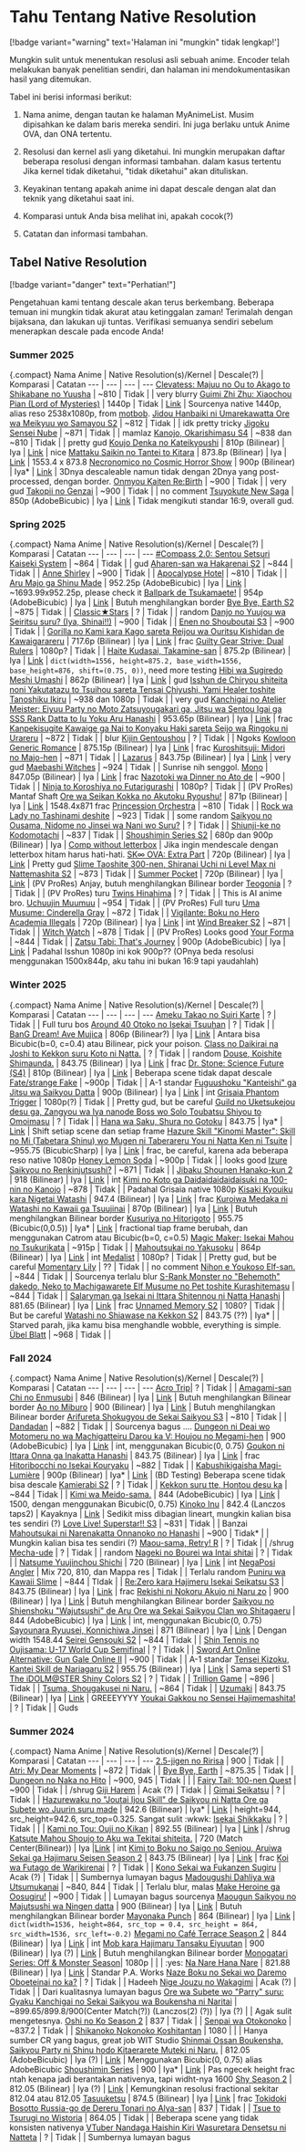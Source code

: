 # Tahu Tentang Native Resolution

[!badge variant="warning" text='Halaman ini "mungkin" tidak lengkap!']

Mungkin sulit untuk menentukan resolusi asli sebuah anime. Encoder telah melakukan banyak penelitian sendiri, dan halaman ini mendokumentasikan hasil yang ditemukan.

Tabel ini berisi informasi berikut:

1. Nama anime, dengan tautan ke halaman MyAnimeList. Musim dipisahkan ke dalam baris mereka sendiri. Ini juga berlaku untuk Anime OVA, dan ONA tertentu.

2. Resolusi dan kernel asli yang diketahui. Ini mungkin merupakan daftar beberapa resolusi dengan informasi tambahan. dalam kasus tertentu Jika kernel tidak diketahui, "tidak diketahui" akan dituliskan.

3. Keyakinan tentang apakah anime ini dapat descale dengan alat dan teknik yang diketahui saat ini.

4. Komparasi untuk Anda bisa melihat ini, apakah cocok(?)

5. Catatan dan informasi tambahan.

## Tabel Native Resolution
[!badge variant="danger" text="Perhatian!"]

Pengetahuan kami tentang descale akan terus berkembang. Beberapa temuan ini mungkin tidak akurat atau ketinggalan zaman! Terimalah dengan bijaksana, dan lakukan uji tuntas. Verifikasi semuanya sendiri sebelum menerapkan descale pada encode Anda!

### Summer 2025
{.compact}
Nama Anime | Native Resolution(s)/Kernel | Descale(?) | Komparasi | Catatan 
---  | --- | --- | ---
[Clevatess: Majuu no Ou to Akago to Shikabane no Yuusha](https://myanimelist.net/anime/59205) | ~810 | Tidak | | very blurry
[Guimi Zhi Zhu: Xiaochou Pian (Lord of Mysteries)](https://myanimelist.net/anime/49818) | 1440p | Tidak | [Link](https://slow.pics/c/DVgNoNor) | Sourcenya native 1440p, alias reso 2538x1080p, from [motbob](https://discord.com/channels/1036144652077764608/1036144652077764611/1389408567513190563).
[Jidou Hanbaiki ni Umarekawatta Ore wa Meikyuu wo Samayou S2](https://myanimelist.net/anime/56700) | ~812 | Tidak | | idk pretty tricky
[Jigoku Sensei Nube](https://myanimelist.net/anime/59342) | ~871 | Tidak | | mamlaz
[Kanojo, Okarishimasu S4](https://myanimelist.net/anime/59277) | ~838 dan ~810 | Tidak | | pretty gud
[Koujo Denka no Kateikyoushi](https://myanimelist.net/anime/56907) | 810p (Bilinear) | Iya | [Link](https://slow.pics/c/NOsIXfsb?image-fit=none) | nice
[Mattaku Saikin no Tantei to Kitara](https://myanimelist.net/anime/59632) | 873.8p (Bilinear) | Iya | [Link](https://slow.pics/c/9xyo7DcL?image-fit=none) | 1553.4 x 873.8
[Necronomico no Cosmic Horror Show](https://myanimelist.net/anime/60505) | 900p (Bilinear) | Iya* | [Link](https://slow.pics/c/1X21gCgZ?image-fit=none) | 3Dnya descaleable namun tidak dengan 2Dnya yang post-processed, dengan border.
[Onmyou Kaiten Re:Birth](https://myanimelist.net/anime/61150) | ~900 | Tidak | | very gud
[Takopii no Genzai](https://myanimelist.net/anime/60489) | ~900 | Tidak | | no comment
[Tsuyokute New Saga](https://myanimelist.net/anime/53397) | 850p (AdobeBicubic) | Iya | [Link](https://slow.pics/c/0CwbzQd9?image-fit=none) | Tidak mengikuti standar 16:9, overall gud.

### Spring 2025
{.compact}
Nama Anime | Native Resolution(s)/Kernel | Descale(?) | Komparasi | Catatan 
---  | --- | --- | ---
[#Compass 2.0: Sentou Setsuri Kaiseki System](https://myanimelist.net/anime/53762) | ~864 | Tidak | | gud
[Aharen-san wa Hakarenai S2](https://myanimelist.net/anime/59466) | ~844 | Tidak | | 
[Anne Shirley](https://myanimelist.net/anime/60334) | ~900 | Tidak | | 
[Apocalypse Hotel](https://myanimelist.net/anime/59675) | ~810 | Tidak | | 
[Aru Majo ga Shinu Made](https://myanimelist.net/anime/59169) | 952.25p (AdobeBicubic) | Iya | [Link](https://slow.pics/c/fQkTA7ac?image-fit=none) | ~1693.99x952.25p, please check it
[Ballpark de Tsukamaete!](https://myanimelist.net/anime/60293) | 954p (AdobeBicubic) | Iya | [Link](https://slow.pics/c/zgJ2r1p4?image-fit=none) | Butuh menghilangkan border
[Bye Bye, Earth S2](https://myanimelist.net/anime/59819) | ~875 | Tidak | | 
[Classic★Stars](https://myanimelist.net/anime/59199) | ? | Tidak | | random
[Danjo no Yuujou wa Seiritsu suru? (Iya, Shinai!!)](https://myanimelist.net/anime/52709) | ~900 | Tidak | | 
[Enen no Shouboutai S3](https://myanimelist.net/anime/51818) | ~900 | Tidak | | 
[Gorilla no Kami kara Kago sareta Reijou wa Ouritsu Kishidan de Kawaigarareru](https://myanimelist.net/anime/59935) | 717.6p (Bilinear) | Iya | [Link](https://slow.pics/c/9ZsAYGg1?image-fit=none) | frac
[Guilty Gear Strive: Dual Rulers](https://myanimelist.net/anime/59070) | 1080p? | Tidak | | 
[Haite Kudasai, Takamine-san](https://myanimelist.net/anime/59457) | 875.2p (Bilinear) | Iya | [Link](https://slow.pics/c/TioIJ2bb?image-fit=none) | `dict(width=1556, height=875.2, base_width=1556, base_height=876, shift=(0.75, 0))`, need more testing
[Hibi wa Sugiredo Meshi Umashi](https://myanimelist.net/anime/60658) | 862p (Bilinear) | Iya | [Link](https://slow.pics/c/Q2ZnN4QW?image-fit=none) | gud
[Isshun de Chiryou shiteita noni Yakutatazu to Tsuihou sareta Tensai Chiyushi, Yami Healer toshite Tanoshiku Ikiru](https://myanimelist.net/anime/58359) | ~938 dan 1080p | Tidak | | very gud
[Kanchigai no Atelier Meister: Eiyuu Party no Moto Zatsuyougakari ga, Jitsu wa Sentou Igai ga SSS Rank Datta to Iu Yoku Aru Hanashi](https://myanimelist.net/anime/60140) | 953.65p (Bilinear) | Iya | [Link](https://slow.pics/c/zTYGImCZ?image-fit=none) | frac
[Kanpekisugite Kawaige ga Nai to Konyaku Haki sareta Seijo wa Ringoku ni Urareru](https://myanimelist.net/anime/60157) | ~872 | Tidak | | blur
[Kijin Gentoushou](https://myanimelist.net/anime/49778) | ? | Tidak | | Ngoks
[Kowloon Generic Romance](https://myanimelist.net/anime/60083) | 875.15p (Bilinear) | Iya | [Link](https://slow.pics/c/XbnYERob?image-fit=none) | frac
[Kuroshitsuji: Midori no Majo-hen](https://myanimelist.net/anime/59228) | ~871 | Tidak | | 
[Lazarus](https://myanimelist.net/anime/56038) | 843.75p (Bilinear) | Iya | [Link](https://slow.pics/c/dTHJhNzG?image-fit=none) | very gud
[Maebashi Witches](https://myanimelist.net/anime/59744) | ~924 | Tidak | | Sunrise nih senggol.
[Mono](https://myanimelist.net/anime/58492) | 847.05p (Bilinear) | Iya | [Link](https://slow.pics/c/aYp3ssNt?image-fit=none) | frac
[Nazotoki wa Dinner no Ato de](https://myanimelist.net/anime/60377) | ~900 | Tidak | | 
[Ninja to Koroshiya no Futarigurashi](https://myanimelist.net/anime/58725) | 1080p? | Tidak | | (PV ProRes) Mantaf Shaft
[Ore wa Seikan Kokka no Akutoku Ryoushu!](https://myanimelist.net/anime/60154) | 871p (Bilinear) | Iya | [Link](https://slow.pics/c/u2qJMrBm?image-fit=none) | 1548.4x871 frac
[Princession Orchestra](https://myanimelist.net/anime/59078) | ~810 | Tidak | | 
[Rock wa Lady no Tashinami deshite](https://myanimelist.net/anime/59360) | ~923 | Tidak | | some random
[Saikyou no Ousama, Nidome no Jinsei wa Nani wo Suru?](https://myanimelist.net/anime/60146) | ? | Tidak | | 
[Shiunji-ke no Kodomotachi](https://myanimelist.net/anime/58131) | ~837 | Tidak | | 
[Shoushimin Series S2](https://myanimelist.net/anime/59828) | 680p dan 900p (Bilinear) | Iya | [Comp without letterbox](https://slow.pics/c/IlS9tJq5?image-fit=none) | Jika ingin mendescale dengan letterbox hitam harus hati-hati.
[SK∞ OVA: Extra Part](https://myanimelist.net/anime/49363) | 720p (Bilinear) | Iya | [Link](https://slow.pics/c/D218hj91?image-fit=none) | Pretty gud
[Slime Taoshite 300-nen, Shiranai Uchi ni Level Max ni Nattemashita S2](https://myanimelist.net/anime/50738) | ~873 | Tidak | | 
[Summer Pocket](https://myanimelist.net/anime/50694) | 720p (Bilinear) | Iya | [Link](https://slow.pics/c/HEVFtxNK?image-fit=none) | (PV ProRes) Anjay, butuh menghilangkan Bilinear border
[Teogonia](https://myanimelist.net/anime/58614) | ? | Tidak | | (PV ProRes) turu
[Twins Hinahima](https://myanimelist.net/anime/60521) | ? | Tidak | | This is AI anime bro.
[Uchuujin Muumuu](https://myanimelist.net/anime/60401) | ~954 | Tidak | | (PV ProRes) Full turu
[Uma Musume: Cinderella Gray](https://myanimelist.net/anime/59636) | ~872 | Tidak | | 
[Vigilante: Boku no Hero Academia Illegals](https://myanimelist.net/anime/60593) | 720p (Bilinear) | Iya | [Link](https://slow.pics/c/i8JrpOZW?image-fit=none) | int
[Wind Breaker S2](https://myanimelist.net/anime/59160) | ~871 | Tidak | | 
[Witch Watch](https://myanimelist.net/anime/59597) | ~878 | Tidak | | (PV ProRes) Looks good
[Your Forma](https://myanimelist.net/anime/55995) | ~844 | Tidak | | 
[Zatsu Tabi: That's Journey](https://myanimelist.net/anime/55514) | 900p (AdobeBicubic) | Iya | [Link](https://slow.pics/c/qmBwkaqv?image-fit=none) | Padahal Isshun 1080p ini kok 900p?? (OPnya beda resolusi menggunakan 1500x844p, aku tahu ini bukan 16:9 tapi yaudahlah)

### Winter 2025
{.compact}
Nama Anime | Native Resolution(s)/Kernel | Descale(?) | Komparasi | Catatan 
---  | --- | --- | ---
[Ameku Takao no Suiri Karte](https://myanimelist.net/anime/58600) | ? | Tidak | | Full turu bos
[Around 40 Otoko no Isekai Tsuuhan](https://myanimelist.net/anime/59561) | ? | Tidak | | 
[BanG Dream! Ave Mujica](https://myanimelist.net/anime/56653) | 806p (Bilinear?) | Iya | [Link](https://slow.pics/c/WN3Lv3yz?image-fit=none) | Antara bisa Bicubic(b=0, c=0.4) atau Bilinear, pick your poison.
[Class no Daikirai na Joshi to Kekkon suru Koto ni Natta.](https://myanimelist.net/anime/59135) | ? | Tidak | | random
[Douse, Koishite Shimaunda.](https://myanimelist.net/anime/58259) | 843.75 (Bilinear) | Iya | [Link](https://slow.pics/c/mSRtx0bm?image-fit=none) | frac
[Dr. Stone: Science Future (S4)](https://myanimelist.net/anime/57592) | 810p (Bilinear) | Iya | [Link](https://slow.pics/c/PAEpZsdP?image-fit=none) | Beberapa scene tidak dapat descale
[Fate/strange Fake](https://myanimelist.net/anime/55830) | ~900p | Tidak | | A-1 standar
[Fuguushoku "Kanteishi" ga Jitsu wa Saikyou Datta](https://myanimelist.net/anime/59144) | 900p (Bilinear) | Iya | [Link](https://slow.pics/c/zDM7fMUt?image-fit=none) | int
[Grisaia Phantom Trigger](https://myanimelist.net/anime/51119) | 1080p(?) | Tidak | | Pretty gud, but be careful
[Guild no Uketsukejou desu ga, Zangyou wa Iya nanode Boss wo Solo Toubatsu Shiyou to Omoimasu](https://myanimelist.net/anime/55997) | ? | Tidak | | 
[Hana wa Saku, Shura no Gotoku](https://myanimelist.net/anime/59055) | 843.75 | Iya* | [Link](https://slow.pics/c/tticb0RJ?image-fit=none) | Shift setiap scene dan setiap frame
[Hazure Skill "Kinomi Master": Skill no Mi (Tabetara Shinu) wo Mugen ni Taberareru You ni Natta Ken ni Tsuite](https://myanimelist.net/anime/59002) | ~955.75 (BicubicSharp) | Iya | [Link](https://slow.pics/c/m65vu20e) | frac, be careful, karena ada beberapa reso native 1080p
[Honey Lemon Soda](https://myanimelist.net/anime/58271) | ~900p | Tidak | | looks good
[Izure Saikyou no Renkinjutsushi?](https://myanimelist.net/anime/58822) | ~871 | Tidak | |
[Jibaku Shounen Hanako-kun 2](https://myanimelist.net/anime/53924) | 918 (Bilinear) | Iya | [Link](https://slow.pics/c/YSLcA7Xr?image-fit=none) | int
[Kimi no Koto ga Daidaidaidaidaisuki na 100-nin no Kanojo](https://myanimelist.net/anime/57616) | ~878 | Tidak | | Padahal Grisaia native 1080p
[Kisaki Kyouiku kara Nigetai Watashi](https://myanimelist.net/anime/57050) | 947.4 (Bilinear) | Iya | [Link](https://slow.pics/c/KLVSNRxU?image-fit=none) | frac
[Kuroiwa Medaka ni Watashi no Kawaii ga Tsuujinai](https://myanimelist.net/anime/58853) | 870p (Bilinear) | Iya | [Link](https://slow.pics/c/gJS8vMBz?image-fit=none) | Butuh menghilangkan Bilinear border
[Kusuriya no Hitorigoto](https://myanimelist.net/anime/58514) | 955.75 (Bicubic(0,0.5)) | Iya* | [Link](https://slow.pics/c/3fBEvbrs?image-fit=none) | fractional tiap frame berubah, dan menggunakan Catrom atau Bicubic(b=0, c=0.5)
[Magic Maker: Isekai Mahou no Tsukurikata](https://myanimelist.net/anime/59265) | ~915p | Tidak | | 
[Mahoutsukai no Yakusoku](https://myanimelist.net/anime/57152) | 864p (Bilinear) | Iya | [Link](https://slow.pics/c/d5q1DQxx?image-fit=none) | int
[Medalist](https://myanimelist.net/anime/55318) | 1080p? | Tidak | | Pretty gud, but be careful
[Momentary Lily](https://myanimelist.net/anime/58739) | ?? | Tidak | | no comment
[Nihon e Youkoso Elf-san.](https://myanimelist.net/anime/57648) | ~844 | Tidak | | Sourcenya terlalu blur
[S-Rank Monster no "Behemoth" dakedo, Neko to Machigawarete Elf Musume no Pet toshite Kurashitemasu](https://myanimelist.net/anime/58473) | ~844 | Tidak | | 
[Salaryman ga Isekai ni Ittara Shitennou ni Natta Hanashi](https://myanimelist.net/anime/59349) | 881.65 (Bilinear) | Iya | [Link](https://slow.pics/c/aH7DZeOf) | frac
[Unnamed Memory S2](https://myanimelist.net/anime/59142) | 1080? | Tidak | | But be careful
[Watashi no Shiawase na Kekkon S2](https://myanimelist.net/anime/56701) | 843.75 (??) | Iya* | | Starved parah, jika kamu bisa menghandle wobble, everything is simple.
[Übel Blatt](https://myanimelist.net/anime/58216) | ~968 | Tidak | | 


### Fall 2024
{.compact}
Nama Anime | Native Resolution(s)/Kernel | Descale(?) | Komparasi | Catatan 
---  | --- | --- | ---
[Acro Trip](https://myanimelist.net/anime/53723)| ? | Tidak | | 
[Amagami-san Chi no Enmusubi](https://myanimelist.net/anime/55071) | 846 (Bilinear) | Iya | [Link](https://slow.pics/c/SDax2ics) | Butuh menghilangkan Bilinear border
[Ao no Miburo](https://myanimelist.net/anime/56647) | 900 (Bilinear) | Iya | [Link](https://slow.pics/c/JTLvV8XO) | Butuh menghilangkan Bilinear border
[Arifureta Shokugyou de Sekai Saikyou S3](https://myanimelist.net/anime/52995) | ~810 | Tidak | | 
[Dandadan](https://myanimelist.net/anime/57334) | ~882 | Tidak | | Sourcenya bagus ....
[Dungeon ni Deai wo Motomeru no wa Machigatteiru Darou ka V: Houjou no Megami-hen](https://myanimelist.net/anime/57066) | 900 (AdobeBicubic) | Iya | [Link](https://slow.pics/c/nSfE4d9K) | int, menggunakan Bicubic(0, 0.75)
[Goukon ni Ittara Onna ga Inakatta Hanashi](https://myanimelist.net/anime/56843) | 843.75 (Bilinear) | Iya | [Link](https://slow.pics/c/2TolRoL2) | frac
[Hitoribocchi no Isekai Kouryaku](https://myanimelist.net/anime/57891) | ~882 | Tidak | | 
[Kabushikigaisha Magi-Lumière](https://myanimelist.net/anime/57360) | 900p (Bilinear) | Iya* | [Link](https://slow.pics/c/oQ4bls03?image-fit=none) | (BD Testing) Beberapa scene tidak bisa descale
[Kamierabi S2](https://myanimelist.net/anime/56967) | ? | Tidak | | 
[Kekkon suru tte, Hontou desu ka](https://myanimelist.net/anime/55887) | ~844 | Tidak | | 
[Kimi wa Meido-sama.](https://myanimelist.net/anime/57611) | 844 (AdobeBicubic) | Iya | [Link](https://slow.pics/c/olri7GrP) | 1500, dengan menggunakan Bicubic(0, 0.75)
[Kinoko Inu](https://myanimelist.net/anime/58854) | 842.4 (Lanczos taps2) | Kayaknya | [Link](https://slow.pics/c/ez9TLY9b) | Sedikit miss dibagian lineart, mungkin kalian bisa tes sendiri (?)
[Love Live! Superstar!! S3](https://myanimelist.net/anime/53287) | ~831 | Tidak | | Banzai
[Mahoutsukai ni Narenakatta Onnanoko no Hanashi](https://myanimelist.net/anime/58173) | ~900 | Tidak* | | Mungkin kalian bisa tes sendiri (?)
[Maou-sama, Retry! R](https://myanimelist.net/anime/56400) | ? | Tidak | | /shrug
[Mecha-ude](https://myanimelist.net/anime/53033) | ? | Tidak | | random
[Nageki no Bourei wa Intai shitai](https://myanimelist.net/anime/58172) | ? | Tidak | | 
[Natsume Yuujinchou Shichi](https://myanimelist.net/anime/55823) | 720 (Bilinear) | Iya | [Link](https://slow.pics/c/y7uZXmvw) | int
[NegaPosi Angler](https://myanimelist.net/anime/59425) | Mix 720, 810, dan Mappa res | Tidak | | Terlalu random
[Puniru wa Kawaii Slime](https://myanimelist.net/anime/57517) | ~844 | TIdak | | 
[Re:Zero kara Hajimeru Isekai Seikatsu S3](https://myanimelist.net/anime/54857) | 843.75 (Bilinear) | Iya | [Link](https://slow.pics/c/vuLtZ9Y4) | frac
[Rekishi ni Nokoru Akujo ni Naru zo](https://myanimelist.net/anime/56228) | 900 (Bilinear) | Iya | [Link](https://slow.pics/c/f76wo6D7) | Butuh menghilangkan Bilinear border
[Saikyou no Shienshoku "Wajutsushi" de Aru Ore wa Sekai Saikyou Clan wo Shitagaeru](https://myanimelist.net/anime/58714) | 844 (AdobeBicubic) | Iya | [Link](https://slow.pics/c/BFSh9FJa) | int, menggunakan Bicubic(0, 0.75)
[Sayounara Ryuusei, Konnichiwa Jinsei](https://myanimelist.net/anime/58445) | 871 (Bilinear) | Iya | [Link](https://slow.pics/c/zjsgvykC) | Dengan width 1548.44
[Seirei Gensouki S2](https://myanimelist.net/anime/50306) | ~844 | Tidak | | 
[Shin Tennis no Oujisama: U-17 World Cup Semifinal](https://myanimelist.net/anime/55570) | ? | Tidak | |
[Sword Art Online Alternative: Gun Gale Online II](https://myanimelist.net/anime/55994) | ~900 | Tidak | | A-1 standar
[Tensei Kizoku, Kantei Skill de Nariagaru S2](https://myanimelist.net/anime/59131) | 955.75 (Bilinear) | Iya | [Link](https://slow.pics/c/1cSgIsGP) | Sama seperti S1
[The iDOLM@STER Shiny Colors S2](https://myanimelist.net/anime/58302) | ? | Tidak | | 
[Trillion Game](https://myanimelist.net/anime/56662) | ~896 | Tidak | | 
[Tsuma, Shougakusei ni Naru.](https://myanimelist.net/anime/54726) | ~864 | Tidak | |
[Uzumaki](https://myanimelist.net/anime/40333) | 843.75 (Bilinear) | Iya | [Link](https://slow.pics/c/3XMIwNkr) | GREEEYYYY
[Youkai Gakkou no Sensei Hajimemashita!](https://myanimelist.net/anime/57533) | ? | Tidak | | Guds

### Summer 2024
{.compact}
Nama Anime | Native Resolution(s)/Kernel | Descale(?) | Komparasi | Catatan 
---  | --- | --- | ---
[2.5-jigen no Ririsa](https://myanimelist.net/anime/53802) | 900 | Tidak | | 
[Atri: My Dear Moments](https://myanimelist.net/anime/53128) | ~872 | Tidak | | 
[Bye Bye, Earth](https://myanimelist.net/anime/53626) | ~875.35 | Tidak | |
[Dungeon no Naka no Hito](https://myanimelist.net/anime/56348) | ~900, 945 | Tidak | | |
[Fairy Tail: 100-nen Quest](https://myanimelist.net/anime/49785) | ~900 | Tidak | | /shrug
[Giji Harem](https://myanimelist.net/anime/54968) | Acak (?) | Tidak | |
[Gimai Seikatsu](https://myanimelist.net/anime/52481) | ? | Tidak | | 
[Hazurewaku no "Joutai Ijou Skill" de Saikyou ni Natta Ore ga Subete wo Juurin suru made](https://myanimelist.net/anime/57892) | 942.6 (Bilinear) | Iya* | [Link](https://slow.pics/c/OE9nW0rY) | height=944, src_height=942.6, src_top=0.325. Sangat sulit :wkwk:
[Isekai Shikkaku](https://myanimelist.net/anime/52367) | ? | Tidak | | |
[Kami no Tou: Ouji no Kikan](https://myanimelist.net/anime/52635) | 892.55 (Bilinear) | Iya | [Link](https://slow.pics/c/TyQH4ZM6) | /shrug
[Katsute Mahou Shoujo to Aku wa Tekitai shiteita.](https://myanimelist.net/anime/57217) | 720 (Match Center(Bilinear)) | Iya |[Link](https://slow.pics/c/GxCIpORx) | int
[Kimi to Boku no Saigo no Senjou, Aruiwa Sekai ga Hajimaru Seisen Season 2](https://myanimelist.net/anime/49981) | 843.75 (Bilinear) | Iya | [Link](https://slow.pics/c/IVGDYIC8) | frac
[Koi wa Futago de Warikirenai](https://myanimelist.net/anime/55996) | ? | Tidak | | 
[Kono Sekai wa Fukanzen Sugiru](https://myanimelist.net/anime/54835) | Acak (?) | Tidak | | Sumbernya lumayan bagus
[Madougushi Dahliya wa Utsumukanai](https://myanimelist.net/anime/56449) | ~840, 844 | Tidak | | Terlalu blur, malas
[Make Heroine ga Oosugiru!](https://myanimelist.net/anime/57524) | ~900 | Tidak | | Lumayan bagus sourcenya
[Maougun Saikyou no Majutsushi wa Ningen datta](https://myanimelist.net/anime/57876) | 900 (Bilinear) | Iya | [Link](https://slow.pics/c/PXvsFclw) | Butuh menghilangkan Bilinear border
[Mayonaka Punch](https://myanimelist.net/anime/57947) | 864 (Bilinear) | Iya | [Link](https://slow.pics/c/f0tlViBW) | `dict(width=1536, height=864, src_top = 0.4, src_height = 864, src_width=1536, src_left=-0.2)`
[Megami no Café Terrace Season 2](https://myanimelist.net/anime/55749) | 844 (Bilinear) | Iya | [Link](https://slow.pics/c/ZDiB99rt) | int
[Mob kara Hajimaru Tansaku Eiyuutan](https://myanimelist.net/anime/57646) | 900 (Bilinear) | Iya (?) | [Link](https://slow.pics/c/TsPngEwh) | Butuh menghilangkan Bilinear border
[Monogatari Series: Off & Monster Season](https://myanimelist.net/anime/57864)| 1080p | | | :yes:
[Na Nare Hana Nare](https://myanimelist.net/anime/57099) | 821.88 (Bilinear) | Iya | [Link](https://slow.pics/c/4UfAgUgG) | Standar P.A. Works
[Naze Boku no Sekai wo Daremo Oboeteinai no ka?](https://myanimelist.net/anime/56062) | ? | Tidak | | Hadeeh
[Nige Jouzu no Wakagimi](https://myanimelist.net/anime/54724) | Acak (?) | Tidak | | Dari kualitasnya lumayan bagus
[Ore wa Subete wo "Parry" suru: Gyaku Kanchigai no Sekai Saikyou wa Boukensha ni Naritai](https://myanimelist.net/anime/57058) | ~899.65/899.8/900(Center Match(?)) (Lanczos(2) (?)) | Iya (?) | | Agak sulit mengetesnya.
[Oshi no Ko Season 2](https://myanimelist.net/anime/55791) | 837 | Tidak | |
[Senpai wa Otokonoko](https://myanimelist.net/anime/54855) | ~837.2 | Tidak | | 
[Shikanoko Nokonoko Koshitantan](https://myanimelist.net/anime/58426) | 1080 | | | Hanya sumber CR yang bagus, great job WIT Studio
[Shinmai Ossan Boukensha, Saikyou Party ni Shinu hodo Kitaerarete Muteki ni Naru.](https://myanimelist.net/anime/54913) | 812.05 (AdobeBicubic) | Iya (?) | [Link](https://slow.pics/c/ln9ZZY5V) | Menggunakan Bicubic(0, 0.75) alias AdobeBicubic
[Shoushimin Series](https://myanimelist.net/anime/57810) | 900 | Iya* | [Link](https://slow.pics/c/XZrhiZAo) | Pas ngecek height frac ntah kenapa jadi berantakan nativenya, tapi widht-nya 1600
[Shy Season 2](https://myanimelist.net/anime/57567) | 812.05 (Bilinear) | Iya (?) | [Link](https://slow.pics/c/jTqMJ70K) | Kemungkinan resolusi fractional sekitar 812.04 atau 812.05
[Tasuuketsu](https://slow.pics/c/s47J4Peb) | 874.5 (Bilinear) | Iya | [Link](https://slow.pics/c/QrCHwWtf) | frac
[Tokidoki Bosotto Russia-go de Dereru Tonari no Alya-san](https://myanimelist.net/anime/54744san) | 837 | Tidak | | 
[Tsue to Tsurugi no Wistoria](https://myanimelist.net/anime/58059) | 864.05 | Tidak | | Beberapa scene yang tidak konsisten nativenya
[VTuber Nandaga Haishin Kiri Wasuretara Densetsu ni Natteta](https://myanimelist.net/anime/54284) | ? | Tidak | | Sumbernya lumayan bagus
